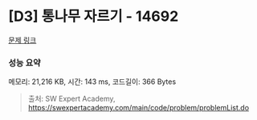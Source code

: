 # [D3] 통나무 자르기 - 14692 

[문제 링크](https://swexpertacademy.com/main/code/problem/problemDetail.do?contestProbId=AYJW0g-qlO8DFASv) 

### 성능 요약

메모리: 21,216 KB, 시간: 143 ms, 코드길이: 366 Bytes



> 출처: SW Expert Academy, https://swexpertacademy.com/main/code/problem/problemList.do